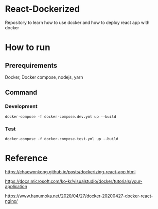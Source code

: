 # React-Dockerized

Repository to learn how to use docker and how to deploy react app with docker

# How to run

## Prerequirements

Docker, Docker compose, nodejs, yarn

## Command

### Development

`docker-compose -f docker-compose.dev.yml up --build`

### Test

`docker-compose -f docker-compose.test.yml up --build`

# Reference

https://chaewonkong.github.io/posts/dockerizing-react-app.html

https://docs.microsoft.com/ko-kr/visualstudio/docker/tutorials/your-application

https://www.hanumoka.net/2020/04/27/docker-20200427-docker-react-nginx/

